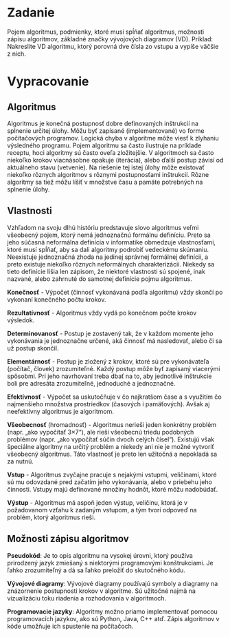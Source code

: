 # Zadanie

Pojem algoritmus, podmienky, ktoré musí spĺňať algoritmus, možnosti zápisu algoritmov, základné značky vývojových diagramov (VD).
Príklad: Nakreslite VD algoritmu, ktorý porovná dve čísla zo vstupu a vypíše väčšie z nich.

# Vypracovanie

## Algoritmus

Algoritmus je konečná postupnosť dobre definovaných inštrukcií na splnenie určitej úlohy. Môžu byť zapísané (implementované) vo forme počítačových programov. Logická chyba v algoritme môže viesť k zlyhaniu výsledného programu. Pojem algoritmu sa často ilustruje na príklade receptu, hoci algoritmy sú často oveľa zložitejšie. V algoritmoch sa často niekoľko krokov viacnásobne opakuje (iterácia), alebo ďalší postup závisí od aktuálneho stavu (vetvenie). Na riešenie tej istej úlohy môže existovať niekoľko rôznych algoritmov s rôznymi postupnosťami inštrukcií. Rôzne algoritmy sa tiež môžu líšiť v množstve času a pamäte potrebných na splnenie úlohy.

## Vlastnosti

Vzhľadom na svoju dlhú históriu predstavuje slovo algoritmus veľmi všeobecný pojem, ktorý nemá jednoznačnú formálnu definíciu. Preto sa jeho súčasná neformálna definícia v informatike obmedzuje vlastnosťami, ktoré musí spĺňať, aby sa dali algoritmy podrobiť vedeckému skúmaniu. Neexistuje jednoznačná zhoda na jedinej správnej formálnej definícií, a preto existuje niekoľko rôznych neformálnych charakterizácií. Niekedy sa tieto definície líšia len zápisom, že niektoré vlastnosti sú spojené, inak nazvané, alebo zahrnuté do samotnej definície pojmu algoritmus.

**Konečnosť** - Výpočet (činnosť vykonávaná podľa algoritmu) vždy skončí po vykonaní konečného počtu krokov.

**Rezultatívnosť** - Algoritmus vždy vydá po konečnom počte krokov výsledok.

**Determinovanosť** - Postup je zostavený tak, že v každom momente jeho vykonávania je jednoznačne určené, aká činnosť má nasledovať, alebo či sa už postup skončil.

**Elementárnosť** - Postup je zložený z krokov, ktoré sú pre vykonávateľa (počítač, človek) zrozumiteľné. Každý postup môže byť zapísaný viacerými spôsobmi. Pri jeho navrhovaní treba dbať na to, aby jednotlivé inštrukcie boli pre adresáta zrozumiteľné, jednoduché a jednoznačné.

**Efektívnosť** - Výpočet sa uskutočňuje v čo najkratšom čase a s využitím čo najmenšieho množstva prostriedkov (časových i pamäťových). Avšak aj neefektívny algoritmus je algoritmom.

**Všeobecnosť** (hromadnosť) - Algoritmus nerieši jeden konkrétny problém (napr. „ako vypočítať 3×7“), ale rieši všeobecnú triedu podobných problémov (napr. „ako vypočítať súčin dvoch celých čísel“). Existujú však špeciálne algoritmy na určitý problém a niekedy ani nie je možné vytvoriť všeobecný algoritmus. Táto vlastnosť je preto len užitočná a nepokladá sa za nutnú.

**Vstup** - Algoritmus zvyčajne pracuje s nejakými vstupmi, veličinami, ktoré sú mu odovzdané pred začatím jeho vykonávania, alebo v priebehu jeho činnosti. Vstupy majú definované množiny hodnôt, ktoré môžu nadobúdať.

**Výstup** - Algoritmus má aspoň jeden výstup, veličinu, ktorá je v požadovanom vzťahu k zadaným vstupom, a tým tvorí odpoveď na problém, ktorý algoritmus rieši.

## Možnosti zápisu algoritmov

**Pseudokód**: Je to opis algoritmu na vysokej úrovni, ktorý používa prirodzený jazyk zmiešaný s niektorými programovými konštrukciami. Je ľahko zrozumiteľný a dá sa ľahko preložiť do skutočného kódu.

**Vývojové diagramy**: Vývojové diagramy používajú symboly a diagramy na znázornenie postupnosti krokov v algoritme. Sú užitočné najmä na vizualizáciu toku riadenia a rozhodovania v algoritmoch.

**Programovacie jazyky**: Algoritmy možno priamo implementovať pomocou programovacích jazykov, ako sú Python, Java, C++ atď. Zápis algoritmov v kóde umožňuje ich spustenie na počítačoch.
